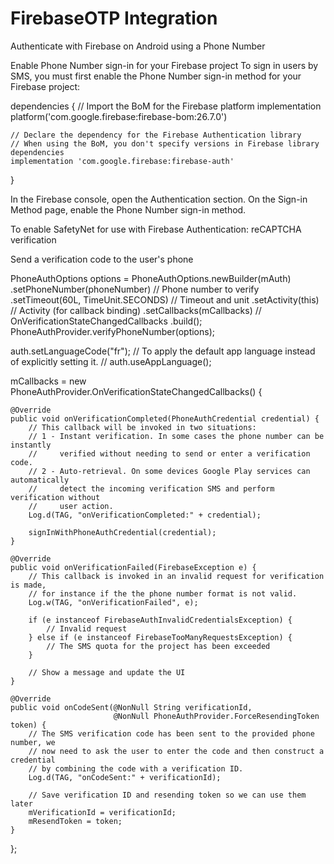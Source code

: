 # FirebaseOTP Integration
Authenticate with Firebase on Android using a Phone Number

Enable Phone Number sign-in for your Firebase project
To sign in users by SMS, you must first enable the Phone Number sign-in method for your Firebase project:

dependencies {
    // Import the BoM for the Firebase platform
    implementation platform('com.google.firebase:firebase-bom:26.7.0')

    // Declare the dependency for the Firebase Authentication library
    // When using the BoM, you don't specify versions in Firebase library dependencies
    implementation 'com.google.firebase:firebase-auth'
}

In the Firebase console, open the Authentication section.
On the Sign-in Method page, enable the Phone Number sign-in method.

To enable SafetyNet for use with Firebase Authentication: reCAPTCHA verification


Send a verification code to the user's phone

PhoneAuthOptions options = 
  PhoneAuthOptions.newBuilder(mAuth) 
      .setPhoneNumber(phoneNumber)       // Phone number to verify
      .setTimeout(60L, TimeUnit.SECONDS) // Timeout and unit
      .setActivity(this)                 // Activity (for callback binding)
      .setCallbacks(mCallbacks)          // OnVerificationStateChangedCallbacks
      .build();
  PhoneAuthProvider.verifyPhoneNumber(options);     
  
  auth.setLanguageCode("fr");
// To apply the default app language instead of explicitly setting it.
// auth.useAppLanguage();

mCallbacks = new PhoneAuthProvider.OnVerificationStateChangedCallbacks() {

    @Override
    public void onVerificationCompleted(PhoneAuthCredential credential) {
        // This callback will be invoked in two situations:
        // 1 - Instant verification. In some cases the phone number can be instantly
        //     verified without needing to send or enter a verification code.
        // 2 - Auto-retrieval. On some devices Google Play services can automatically
        //     detect the incoming verification SMS and perform verification without
        //     user action.
        Log.d(TAG, "onVerificationCompleted:" + credential);

        signInWithPhoneAuthCredential(credential);
    }

    @Override
    public void onVerificationFailed(FirebaseException e) {
        // This callback is invoked in an invalid request for verification is made,
        // for instance if the the phone number format is not valid.
        Log.w(TAG, "onVerificationFailed", e);

        if (e instanceof FirebaseAuthInvalidCredentialsException) {
            // Invalid request
        } else if (e instanceof FirebaseTooManyRequestsException) {
            // The SMS quota for the project has been exceeded
        }

        // Show a message and update the UI
    }

    @Override
    public void onCodeSent(@NonNull String verificationId,
                           @NonNull PhoneAuthProvider.ForceResendingToken token) {
        // The SMS verification code has been sent to the provided phone number, we
        // now need to ask the user to enter the code and then construct a credential
        // by combining the code with a verification ID.
        Log.d(TAG, "onCodeSent:" + verificationId);

        // Save verification ID and resending token so we can use them later
        mVerificationId = verificationId;
        mResendToken = token;
    }
};
